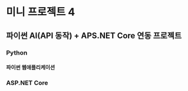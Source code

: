 # 미니 프로젝트 4

## 파이썬 AI(API 동작) + APS.NET Core 연동 프로젝트

### Python

#### 파이썬 웹애플리케이션

### ASP.NET Core
